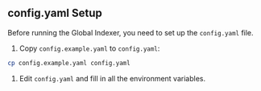 ## config.yaml Setup

Before running the Global Indexer, you need to set up the `config.yaml` file.

1. Copy `config.example.yaml` to `config.yaml`:
  ```bash
  cp config.example.yaml config.yaml
  ```
1. Edit `config.yaml` and fill in all the environment variables.
